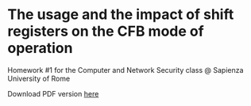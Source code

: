 # The usage and the impact of shift registers on the CFB mode of operation

Homework #1 for the Computer and Network Security class @ Sapienza University of Rome

Download PDF version [here](https://github.com/andreafioraldi/CFB-with-shift-registers/raw/master/hw1-1692419.pdf)
